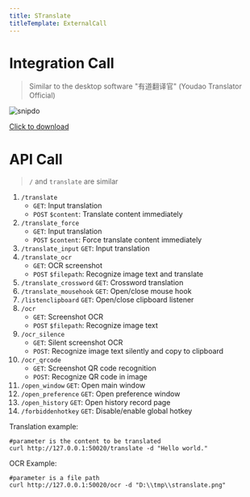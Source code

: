 ```yaml
---
title: STranslate
titleTemplate: ExternalCall
---
```


# Integration Call

> Similar to the desktop software "有道翻译官" (Youdao Translator Official)

![snipdo](/img/snipdo.gif)

[Click to download](https://apps.microsoft.com/detail/9npz2tvkjvt7?hl=en&gl=CN)

# API Call

> `/` and `translate` are similar

1. `/translate`
     - `GET`: Input translation
     - `POST` `$content`: Translate content immediately
2. `/translate_force`
     - `GET`: Input translation
     - `POST` `$content`: Force translate content immediately
3. `/translate_input` `GET`: Input translation
4. `/translate_ocr`
     - `GET`: OCR screenshot
     - `POST` `$filepath`: Recognize image text and translate
5. `/translate_crossword` `GET`: Crossword translation
6. `/translate_mousehook` `GET`: Open/close mouse hook
7. `/listenclipboard` `GET`: Open/close clipboard listener
8. `/ocr`
     - `GET`: Screenshot OCR
     - `POST` `$filepath`: Recognize image text
9. `/ocr_silence`
     - `GET`: Silent screenshot OCR
     - `POST`: Recognize image text silently and copy to clipboard
10. `/ocr_qrcode`
     - `GET`: Screenshot QR code recognition
     - `POST`: Recognize QR code in image
11. `/open_window` `GET`: Open main window
12. `/open_preference` `GET`: Open preference window
13. `/open_history` `GET`: Open history record page
14. `/forbiddenhotkey` `GET`: Disable/enable global hotkey

Translation example:

```shell
#parameter is the content to be translated
curl http://127.0.0.1:50020/translate -d "Hello world."
```

OCR Example:

```shell
#parameter is a file path
curl http://127.0.0.1:50020/ocr -d "D:\\tmp\\stranslate.png"
```